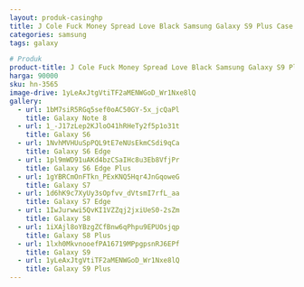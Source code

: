 ```yaml
---
layout: produk-casinghp
title: J Cole Fuck Money Spread Love Black Samsung Galaxy S9 Plus Case
categories: samsung
tags: galaxy

# Produk
product-title: J Cole Fuck Money Spread Love Black Samsung Galaxy S9 Plus Case
harga: 90000
sku: hn-3565
image-drive: 1yLeAxJtgVtiTF2aMENWGoD_Wr1Nxe8lQ
gallery:
  - url: 1bM7siR5RGq5sef0oAC50GY-5x_jcQaPl
    title: Galaxy Note 8
  - url: 1_-J17zLep2KJloO41hRHeTy2f5p1o31t
    title: Galaxy S6
  - url: 1NvhMVHUuSpPQL9tE7eNUsEkmCSdi9qCa
    title: Galaxy S6 Edge
  - url: 1pl9mWD91uAKd4bzCSaIHc8u3Eb8VfjPr
    title: Galaxy S6 Edge Plus
  - url: 1gYBRCmOnFTkn_PExKNQ5Hqr4JnGqoweG
    title: Galaxy S7
  - url: 1d6hK9c7XyUy3sOpfvv_dVtsmI7rfL_aa
    title: Galaxy S7 Edge
  - url: 1IwJurwwi5QvKI1VZZqj2jxiUeS0-2sZm
    title: Galaxy S8
  - url: 1iXAjl8oYBzgZCfBnw6qPhpu9EPUOsjqp
    title: Galaxy S8 Plus
  - url: 1lxh0MkvnooefPA16719MPpgpsnRJ6EPf
    title: Galaxy S9
  - url: 1yLeAxJtgVtiTF2aMENWGoD_Wr1Nxe8lQ
    title: Galaxy S9 Plus
---
```

